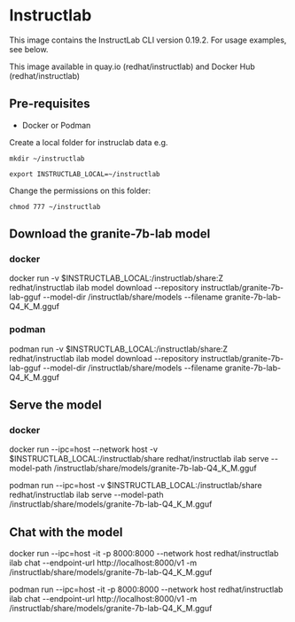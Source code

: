 # Instructlab 

This image contains the InstructLab CLI version 0.19.2.  For usage examples, see below.

This image available in quay.io (redhat/instructlab) and Docker Hub (redhat/instructlab)

## Pre-requisites

* Docker or Podman

Create a local folder for instruclab data e.g.

`mkdir ~/instructlab`

`export INSTRUCTLAB_LOCAL=~/instructlab`

Change the permissions on this folder:

`chmod 777 ~/instructlab`

## Download the granite-7b-lab model

### docker

docker run -v $INSTRUCTLAB_LOCAL:/instructlab/share:Z redhat/instructlab ilab model download --repository instructlab/granite-7b-lab-gguf  --model-dir /instructlab/share/models --filename granite-7b-lab-Q4_K_M.gguf 

### podman

podman run -v $INSTRUCTLAB_LOCAL:/instructlab/share:Z redhat/instructlab ilab model download --repository instructlab/granite-7b-lab-gguf  --model-dir /instructlab/share/models --filename granite-7b-lab-Q4_K_M.gguf 




## Serve the model

### docker

docker run --ipc=host --network host   -v $INSTRUCTLAB_LOCAL:/instructlab/share redhat/instructlab ilab serve --model-path /instructlab/share/models/granite-7b-lab-Q4_K_M.gguf  

podman run --ipc=host  -v $INSTRUCTLAB_LOCAL:/instructlab/share redhat/instructlab ilab serve --model-path /instructlab/share/models/granite-7b-lab-Q4_K_M.gguf  


## Chat with the model

docker run --ipc=host -it -p 8000:8000 --network host  redhat/instructlab ilab chat  --endpoint-url http://localhost:8000/v1 -m /instructlab/share/models/granite-7b-lab-Q4_K_M.gguf

podman run --ipc=host -it -p 8000:8000 --network host  redhat/instructlab ilab chat  --endpoint-url http://localhost:8000/v1 -m /instructlab/share/models/granite-7b-lab-Q4_K_M.gguf
